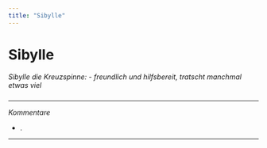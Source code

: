 ```yaml
---
title: "Sibylle"
---
```

# Sibylle
*Sibylle die Kreuzspinne: - freundlich und hilfsbereit, tratscht manchmal etwas viel*

#####
---
*Kommentare*
- .
---
